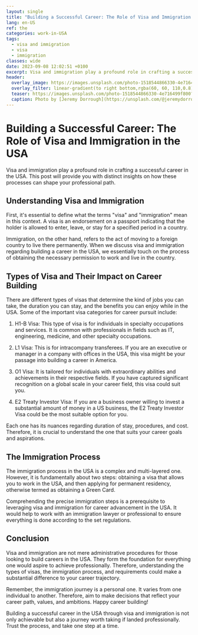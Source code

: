 ```yaml
---
layout: single
title: "Building a Successful Career: The Role of Visa and Immigration in the USA"
lang: en-US
ref: the
categories: work-in-USA
tags:
  - visa and immigration
  - visa
  - immigration
classes: wide
date: 2023-09-08 12:02:51 +0100
excerpt: Visa and immigration play a profound role in crafting a successful career in the USA.
header:
  overlay_image: https://images.unsplash.com/photo-1518544866330-4e716499f800?crop=entropy&cs=tinysrgb&fit=max&fm=jpg&ixid=M3w0Nzk0ODB8MHwxfHNlYXJjaHwxfHx2aXNhJTIwYW5kJTIwaW1taWdyYXRpb24lMkMlMjB2aXNhJTJDJTIwaW1taWdyYXRpb258ZW58MHwwfHx8MTY5NDE3MDk3MXww&ixlib=rb-4.0.3&q=80&w=1080
  overlay_filter: linear-gradient(to right bottom,rgba(60, 60, 110,0.8), rgba(178, 34, 52, 0.5))
  teaser: https://images.unsplash.com/photo-1518544866330-4e716499f800?crop=entropy&cs=tinysrgb&fit=max&fm=jpg&ixid=M3w0Nzk0ODB8MHwxfHNlYXJjaHwxfHx2aXNhJTIwYW5kJTIwaW1taWdyYXRpb24lMkMlMjB2aXNhJTJDJTIwaW1taWdyYXRpb258ZW58MHwwfHx8MTY5NDE3MDk3MXww&ixlib=rb-4.0.3&q=80&w=400
  caption: Photo by [Jeremy Dorrough](https://unsplash.com/@jeremydorrough?utm_source=wenospeakamericano&utm_medium=referral) on [Unsplash](https://unsplash.com/?utm_source=wenospeakamericano&utm_medium=referral)
---
```

  
  # Building a Successful Career: The Role of Visa and Immigration in the USA

Visa and immigration play a profound role in crafting a successful career in the USA. This post will provide you with distinct insights on how these processes can shape your professional path.

## Understanding Visa and Immigration

First, it's essential to define what the terms "visa" and "immigration" mean in this context. A visa is an endorsement on a passport indicating that the holder is allowed to enter, leave, or stay for a specified period in a country. 

Immigration, on the other hand, refers to the act of moving to a foreign country to live there permanently. When we discuss visa and immigration regarding building a career in the USA, we essentially touch on the process of obtaining the necessary permission to work and live in the country.

## Types of Visa and Their Impact on Career Building

There are different types of visas that determine the kind of jobs you can take, the duration you can stay, and the benefits you can enjoy while in the USA. Some of the important visa categories for career pursuit include:

1. H1-B Visa: This type of visa is for individuals in specialty occupations and services. It is common with professionals in fields such as IT, engineering, medicine, and other specialty occupations.

2. L1 Visa: This is for intracompany transferees. If you are an executive or manager in a company with offices in the USA, this visa might be your passage into building a career in America.

3. O1 Visa: It is tailored for individuals with extraordinary abilities and achievements in their respective fields. If you have captured significant recognition on a global scale in your career field, this visa could suit you.

4. E2 Treaty Investor Visa: If you are a business owner willing to invest a substantial amount of money in a US business, the E2 Treaty Investor Visa could be the most suitable option for you.

Each one has its nuances regarding duration of stay, procedures, and cost. Therefore, it is crucial to understand the one that suits your career goals and aspirations.

## The Immigration Process

The immigration process in the USA is a complex and multi-layered one. However, it is fundamentally about two steps: obtaining a visa that allows you to work in the USA, and then applying for permanent residency, otherwise termed as obtaining a Green Card.

Comprehending the precise immigration steps is a prerequisite to leveraging visa and immigration for career advancement in the USA. It would help to work with an immigration lawyer or professional to ensure everything is done according to the set regulations.

## Conclusion

Visa and immigration are not mere administrative procedures for those looking to build careers in the USA. They form the foundation for everything one would aspire to achieve professionally. Therefore, understanding the types of visas, the immigration process, and requirements could make a substantial difference to your career trajectory.

Remember, the immigration journey is a personal one. It varies from one individual to another. Therefore, aim to make decisions that reflect your career path, values, and ambitions. Happy career building! 

Building a successful career in the USA through visa and immigration is not only achievable but also a journey worth taking if landed professionally. Trust the process, and take one step at a time.